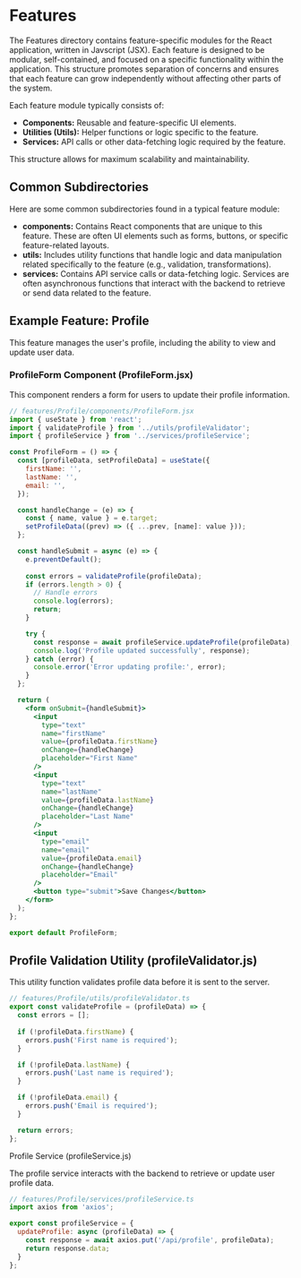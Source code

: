 # Features

The Features directory contains feature-specific modules for the React application, written in Javscript (JSX). Each feature is designed to be modular, self-contained, and focused on a specific functionality within the application. This structure promotes separation of concerns and ensures that each feature can grow independently without affecting other parts of the system.

Each feature module typically consists of:

- **Components:** Reusable and feature-specific UI elements.
- **Utilities (Utils):** Helper functions or logic specific to the feature.
- **Services:** API calls or other data-fetching logic required by the feature.

This structure allows for maximum scalability and maintainability.

## Common Subdirectories

Here are some common subdirectories found in a typical feature module:

- **components:** Contains React components that are unique to this feature. These are often UI elements such as forms, buttons, or specific feature-related layouts.
- **utils:** Includes utility functions that handle logic and data manipulation related specifically to the feature (e.g., validation, transformations).
- **services:** Contains API service calls or data-fetching logic. Services are often asynchronous functions that interact with the backend to retrieve or send data related to the feature.

## Example Feature: Profile

This feature manages the user's profile, including the ability to view and update user data.

### ProfileForm Component (ProfileForm.jsx)

This component renders a form for users to update their profile information.

```jsx
// features/Profile/components/ProfileForm.jsx
import { useState } from 'react';
import { validateProfile } from '../utils/profileValidator';
import { profileService } from '../services/profileService';

const ProfileForm = () => {
  const [profileData, setProfileData] = useState({
    firstName: '',
    lastName: '',
    email: '',
  });

  const handleChange = (e) => {
    const { name, value } = e.target;
    setProfileData((prev) => ({ ...prev, [name]: value }));
  };

  const handleSubmit = async (e) => {
    e.preventDefault();
    
    const errors = validateProfile(profileData);
    if (errors.length > 0) {
      // Handle errors
      console.log(errors);
      return;
    }

    try {
      const response = await profileService.updateProfile(profileData);
      console.log('Profile updated successfully', response);
    } catch (error) {
      console.error('Error updating profile:', error);
    }
  };

  return (
    <form onSubmit={handleSubmit}>
      <input
        type="text"
        name="firstName"
        value={profileData.firstName}
        onChange={handleChange}
        placeholder="First Name"
      />
      <input
        type="text"
        name="lastName"
        value={profileData.lastName}
        onChange={handleChange}
        placeholder="Last Name"
      />
      <input
        type="email"
        name="email"
        value={profileData.email}
        onChange={handleChange}
        placeholder="Email"
      />
      <button type="submit">Save Changes</button>
    </form>
  );
};

export default ProfileForm;
```

## Profile Validation Utility (profileValidator.js)

This utility function validates profile data before it is sent to the server.

```js
// features/Profile/utils/profileValidator.ts
export const validateProfile = (profileData) => {
  const errors = [];
  
  if (!profileData.firstName) {
    errors.push('First name is required');
  }

  if (!profileData.lastName) {
    errors.push('Last name is required');
  }

  if (!profileData.email) {
    errors.push('Email is required');
  }

  return errors;
};
```

Profile Service (profileService.js)

The profile service interacts with the backend to retrieve or update user profile data.

```js
// features/Profile/services/profileService.ts
import axios from 'axios';

export const profileService = {
  updateProfile: async (profileData) => {
    const response = await axios.put('/api/profile', profileData);
    return response.data;
  }
};
```
